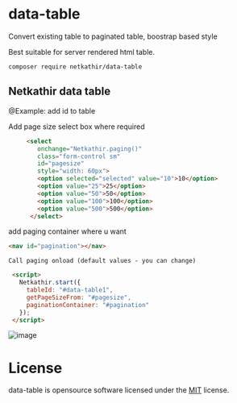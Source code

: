 # data-table

Convert existing table to paginated table, boostrap based style

Best suitable for server rendered html table.

 ```com
composer require netkathir/data-table
 ```
 
 ## Netkathir data table 
  
  @Example: add id to table
  
  Add page size select box where required
  ```HTML
       <select
          onchange="Netkathir.paging()"
          class="form-control sm"
          id="pagesize"
          style="width: 60px">
          <option selected="selected" value="10">10</option>
          <option value="25">25</option>
          <option value="50">50</option>
          <option value="100">100</option>
          <option value="500">500</option>
        </select>
 ```
  add paging container where u want
  ```HTML
  <nav id="pagination"></nav>
 ``` 
    Call paging onload (default values - you can change)
      
   ```HTML
    <script>
      Netkathir.start({
        tableId: "#data-table1",
        getPageSizeFrom: "#pagesize",
        paginationContainer: "#pagination"
      });
    </script>
```
![image](https://user-images.githubusercontent.com/11496339/156937513-4d5dfaef-2607-4978-9ba0-9a0bc1fbb8b5.png)



# License
data-table is opensource software licensed under the <a href="https://opensource.org/licenses/MIT">MIT</a> license.

